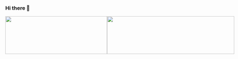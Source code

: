 ### Hi there 👋

<div style="display: flex; align-items: center;">
  <a href="https://github.com/sooh329/github-readme-stats">
    <img src="https://github-readme-stats.vercel.app/api/top-langs/?username=sooh329&layout=compact" width="320" height="120" />
  </a>
  <a href="https://github.com/devxb/gitanimals">
    <img
      src="https://render.gitanimals.org/lines/sooh329?pet-id=652355306401286737"
      width="400"
      height="120"
    />
  </a>
</div>
